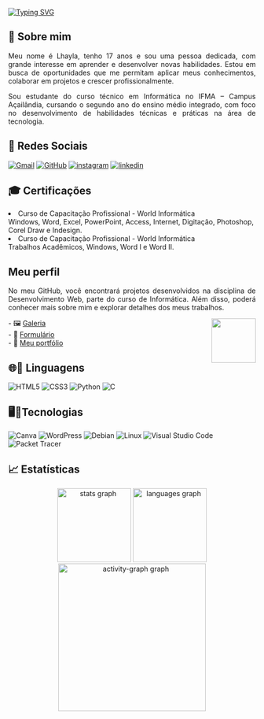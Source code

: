 [![Typing SVG](https://readme-typing-svg.herokuapp.com/?color=FFFF99&size=35&center=true&vCenter=true&width=1000&lines=Bem-vindo+ao+meu+perfil+🌻;+Sinta-se+a+vontade+para+explorar)](https://git.io/typing-svg)



<h2> 🌻 Sobre mim</h2> 
<p align="justify">Meu nome é Lhayla, tenho 17 anos e sou uma pessoa dedicada, com grande interesse em aprender e desenvolver novas habilidades. Estou em busca de oportunidades que me permitam aplicar meus conhecimentos, colaborar em projetos e crescer profissionalmente.</p>

<p align="justify">Sou estudante do curso técnico em Informática no IFMA – Campus Açailândia, cursando o segundo ano do ensino médio integrado, com foco no desenvolvimento de habilidades técnicas e práticas na área de tecnologia.</p>
  </a>
</div>
</div>



  <h2> 📱 Redes Sociais</h2>
  <div align="letf">
    
  [![Gmail](https://img.shields.io/badge/Gmail-000?style=for-the-badge&logo=gmail&logoColor=white)](mailto:lhaylashamy@acad.ifma.edu.br)
  [![GitHub](https://img.shields.io/badge/GitHub-000?style=for-the-badge&logo=github&logoColor=white)](https://github.com/Lhayla-Shamy1)
  [![instagram](https://img.shields.io/badge/instagram-000?style=for-the-badge&logo=instagram&logoColor=blue)](https://www.instagram.com/lhaylashamy9)
  [![linkedin](https://img.shields.io/badge/linkedin-000?style=for-the-badge&logo=linkedin&logoColor=blue)](https://www.linkedin.com/in/lhayla-shamy-santos-fonseca-bba7a433a/)


<h2> 🎓 Certificações</h2>
<p align="justify"> <li> Curso de Capacitação Profissional - World Informática
<br>
Windows, Word, Excel, PowerPoint, Access, Internet, Digitação, Photoshop, Corel Draw e Indesign.
<br>
<li> Curso de Capacitação Profissional - World Informática
<br>
Trabalhos Acadêmicos, Windows, Word I e Word II.</p>

<h2>Meu perfil</h2> 
<p align="justify">No meu GitHub, você encontrará projetos desenvolvidos na disciplina de Desenvolvimento Web, parte do curso de Informática. Além disso, poderá conhecer mais sobre mim e explorar detalhes dos meus trabalhos.</p>  <img align="right" height="90" src="https://media1.giphy.com/media/lP8ezu4iNVmZYOZn3j/200w.gif?cid=6c09b9527tl18f8eqb1j5380zozsb2fthecc98u6g9xaudmy&ep=v1_gifs_search&rid=200w.gif&ct=g">
 - 🖼️ <a href= "https://lhayla-shamy1.github.io/Galeria---Studio-Ghibli/"> Galeria</a> <br>  
 - 📝 <a href= "https://lhayla-shamy1.github.io/Contato/"> Formulário </a> <br>
 - 📂 <a href= "https://lhayla-shamy1.github.io/Meu-portf-lio/" >Meu portfólio</a> 

 

  </a>
</div>
<h2 align="left"> 🌐🌟 Linguagens</h2>

![HTML5](https://img.shields.io/badge/HTML5-000?style=for-the-badge&logo=html5)
![CSS3](https://img.shields.io/badge/CSS3-000?style=for-the-badge&logo=css3&logoColor=blue)
![Python](https://img.shields.io/badge/python-000?style=for-the-badge&logo=python&logoColor=ffdd54)
![C](https://img.shields.io/badge/C-000?style=for-the-badge&logo=c&logoColor=white)

<h2 align="left"> 🖥️🌟Tecnologias</h2>

![Canva](https://img.shields.io/badge/Canva-000?style=for-the-badge&logo=canva&logoColor=00C4CC)
![WordPress](https://img.shields.io/badge/WordPress-000?style=for-the-badge&logo=wordpress&logoColor=blue)
![Debian](https://img.shields.io/badge/Debian-000?style=for-the-badge&logo=debian&logoColor=A81D33)
![Linux](https://img.shields.io/badge/Linux-000?style=for-the-badge&logo=linux&logoColor=FCC624)
![Visual Studio Code](https://img.shields.io/badge/Visual%20Studio%20Code-000?style=for-the-badge&logo=visualstudiocode&logoColor=007ACC)
![Packet Tracer](https://img.shields.io/badge/Packet%20Tracer-000?style=for-the-badge&logo=cisco&logoColor=blue)




</div>
  
  <h2> 📈 Estatísticas</h2>
  <div align="center">
   <img src="https://github-readme-stats.vercel.app/api?username=Lhayla-Shamy1&hide_title=true&hide_rank=false&show_icons=true&include_all_commits=true&count_private=true&disable_animations=false&theme=github_dark&locale=pt-br&hide_border=true&order=1" height="150" alt="stats graph" /> 
    <img src="https://github-readme-stats.vercel.app/api/top-langs?username=Lhayla-Shamy1&locale=pt-br&hide_title=false&layout=compact&card_width=320&langs_count=9&theme=github_dark&hide_border=true&order=2&custom_title=Linguagens" height="150" alt="languages graph" />
  <img src="https://github-readme-activity-graph.vercel.app/graph?username=Lhayla-Shamy1&radius=16&theme=github-dark&area=true&order=5&hide_border=true" height="300" alt="activity-graph graph"  />
</div>
  </div>

  </div>

  </a>
</div>

</div>

<!--
**Lhayla-Shamy1/Lhayla-Shamy1** is a ✨ _special_ ✨ repository because its `README.md` (this file) appears on your GitHub profile.

Here are some ideas to get you started:

- 🔭 I’m currently working on ...
- 🌱 I’m currently learning ...
- 👯 I’m looking to collaborate on ...
- 🤔 I’m looking for help with ...
- 💬 Ask me about ...
- 📫 How to reach me: ...
- 😄 Pronouns: ...
- ⚡ Fun fact: ...
-->
